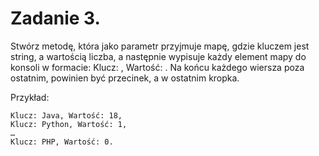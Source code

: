 # Zadanie 3.
Stwórz metodę, która jako parametr przyjmuje mapę, gdzie kluczem jest string, a wartością liczba, a
następnie wypisuje każdy element mapy do konsoli w formacie: Klucz: <k>, Wartość: <v>. Na końcu
każdego wiersza poza ostatnim, powinien być przecinek, a w ostatnim kropka.

Przykład:
````
Klucz: Java, Wartość: 18,
Klucz: Python, Wartość: 1,
…
Klucz: PHP, Wartość: 0.
````